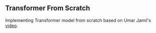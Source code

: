 ## Transformer From Scratch

Implementing Transformer model from scratch based on Umar Jamil's [video](https://www.youtube.com/watch?v=ISNdQcPhsts).